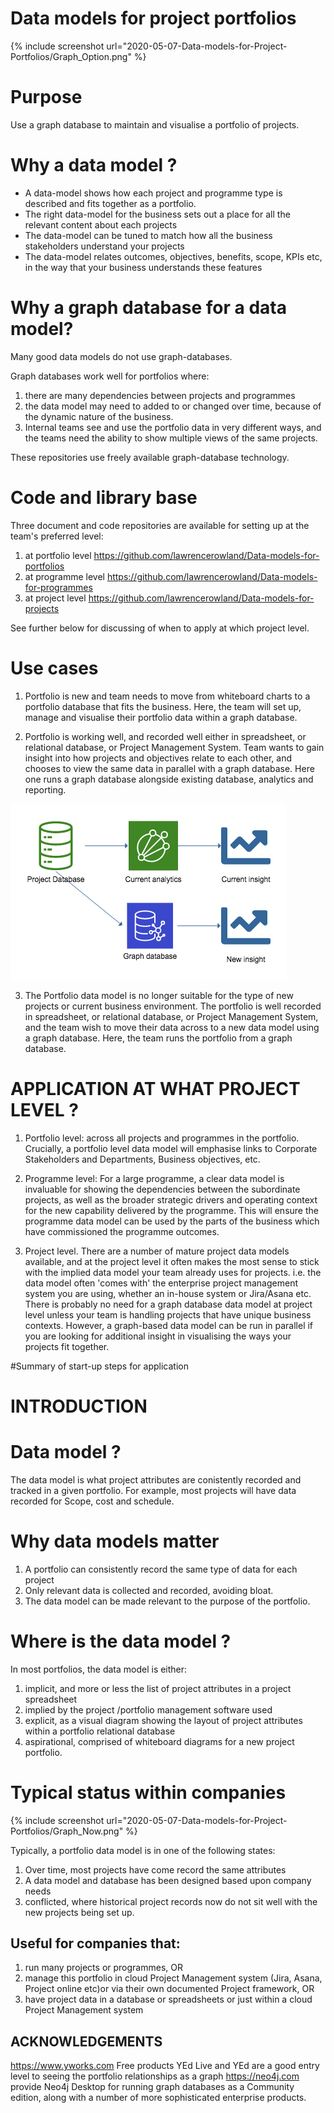# Data models for project portfolios

{% include screenshot url="2020-05-07-Data-models-for-Project-Portfolios/Graph_Option.png" %}
# Purpose

Use a graph database to maintain and visualise a portfolio of projects.

# Why a data model ?
- A data-model shows how each project and programme type is described and fits together as a portfolio.
- The right data-model for the business sets out a place for all the relevant content about each projects
- The data-model can be tuned to match how all the business stakeholders understand your projects
- The data-model relates outcomes, objectives, benefits, scope, KPIs etc, in the way that your business understands these features

# Why a graph database for a data model?

Many good data models do not use graph-databases. 

Graph databases work well for portfolios where:
1. there are many dependencies between projects and programmes
2. the data model may need to added to or changed over time, because of the dynamic nature of the business. 
3. Internal teams see and use the portfolio data in very different ways, and the teams need the ability to show multiple views of the same projects. 

These repositories use freely available graph-database technology.

# Code and library base
Three document and code repositories are available for setting up at the team's preferred level:
1. at portfolio level https://github.com/lawrencerowland/Data-models-for-portfolios
2. at programme level https://github.com/lawrencerowland/Data-models-for-programmes
3. at project level   https://github.com/lawrencerowland/Data-models-for-projects

See further below for discussing of when  to apply at which project level. 

# Use cases
1. Portfolio is new and team needs to move from whiteboard charts to a portfolio database that fits the business. Here, the team will set up, manage and visualise their portfolio data within a graph database. 

2. Portfolio is working well, and recorded well either in spreadsheet, or relational database, or Project Management System. Team wants to gain insight into how projects and objectives relate to each other, and chooses to view the same data in parallel with a graph database. Here one runs a graph database alongside existing database, analytics and reporting.

![](/images/2020-05-07-Data-models-for-Project-Portfolios/Graph_Future.png)

3. The Portfolio data model is no longer suitable for the type of new projects or current business environment. The portfolio is well recorded in spreadsheet, or relational database, or Project Management System, and the team wish to move their data across to a new data model using a graph database. Here, the team runs the portfolio from a graph database. 

# APPLICATION AT WHAT PROJECT LEVEL ?

1. Portfolio level: across all projects and programmes in the portfolio. Crucially, a portfolio level data model will emphasise links to Corporate Stakeholders and Departments, Business objectives, etc. 

2. Programme level: For a large programme, a clear data model is invaluable for showing the dependencies between the subordinate projects, as well as the broader strategic drivers and operating context for the new capability delivered by the programme. This will ensure the programme data model can be used by the parts of the business which have commissioned the programme outcomes.

3. Project level. There are a number of mature project data models available, and at the project level it often makes the most sense to stick with the implied data model your team already uses for projects. i.e. the data model often 'comes with' the enterprise project management system you are using, whether an in-house system or Jira/Asana etc. There is probably no need for a graph database data model at project level unless your team is handling projects that have unique business contexts. However, a graph-based data model can be run in parallel if you are looking for additional insight in visualising the ways your projects fit together. 

#Summary of start-up steps for application
# INTRODUCTION

# Data model ?

The data model is what project attributes are conistently recorded and tracked in a given portfolio. 
For example, most projects will have data recorded for Scope, cost and schedule. 

# Why data models matter

1. A portfolio can consistently record the same type of data for each project
2. Only relevant data is collected and recorded, avoiding bloat. 
3. The data model can be made relevant to the purpose of the portfolio. 

# Where is the data model ?
In most portfolios, the data model is either:
1. implicit, and more or less the list of project attributes in a project spreadsheet
2. implied by the project /portfolio management software used
3. explicit, as a visual diagram showing the layout of project attributes within a portfolio relational database
4. aspirational, comprised of whiteboard diagrams for a new project portfolio. 

# Typical status within companies

{% include screenshot url="2020-05-07-Data-models-for-Project-Portfolios/Graph_Now.png" %}

Typically, a portfolio data model is in one of the following states:
1. Over time, most projects have come record the same attributes
2. A data model and database has been designed based upon company needs
3. conflicted, where historical project records now do not sit well with the new projects being set up. 

## Useful for companies that: 
1. run many projects or programmes, OR
2. manage this portfolio in cloud Project Management system (Jira, Asana, Project online etc)or via their own documented Project framework, OR 
3. have project data in a database or spreadsheets or just within a cloud Project Management system


## ACKNOWLEDGEMENTS
https://www.yworks.com Free products YEd Live and YEd are a good entry level to seeing the portfolio relationships as a graph
https://neo4j.com provide Neo4j Desktop for running graph databases as a Community edition, along with a number of more sophisticated enterprise products. 










